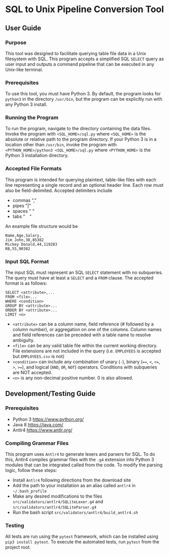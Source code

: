 # SQL to Unix Pipeline Conversion Tool

## User Guide

### Purpose

This tool was designed to facilitate querying table file data in a Unix filesystem with SQL. This program accepts a simplified SQL `SELECT` query as user input and outputs a command pipeline that can be executed in any Unix-like terminal.

### Prerequisites 

To use this tool, you must have Python 3. By default, the program looks for `python3` in the directory `/usr/bin`, but the program can be explicitly run with any Python 3 install. 

### Running the Program

To run the program, navigate to the directory containing the data files. Invoke the program with `<SQL_HOME>/sql.py` where `<SQL_HOME>` is the absolute or relative path to the program directory. If your Python 3 is in a location other than `/usr/bin`, invoke the program with `<PYTHON_HOME>/python3 <SQL_HOME>/sql.py` where `<PYTHON_HOME>` is the Python 3 installation directory.


### Accepted File Formats

This program is intended for querying plaintext, table-like files with each line representing a single record and an optional header line. Each row must also be field-delimited. Accepted delimiters include 

- commas ","
- pipes "|"
- spaces " "
- tabs "&emsp;"

An example file structure would be 
```
Name,Age,Salary,
Jim John,38,85382
Mickey Donald,44,119283
RB,55,90382
```
### Input SQL Format

The input SQL must represent an SQL `SELECT` statement with no subqueries. The query must have at least a `SELECT` and a `FROM` clause. The accepted format is as follows:

```
SELECT <attribute>,...
FROM <file>...
WHERE <condition>
GROUP BY <attribute>...
ORDER BY <attribute>...
LIMIT <n>
```
- `<attribute>` can be a column name, field reference (# followed by a column number), or aggregation on one of the columns. Column names and field references can be preceded with a table name to resolve ambiguity.
- `<file>` can be any valid table file within the current working directory. File extensions are not included in the query (i.e. `EMPLOYEES` is accepted but `EMPLOYEES.csv` is not)
- `<condition>` can include any combination of unary (`-`), binary (`==`, `<`, `<=`, `>`, `>=`), and logical (`AND`, `OR`, `NOT`) operators. Conditions with subqueries are NOT accepted. 
- `<n>` is any non-decimal positive number. 0 is also allowed.

## Development/Testing Guide

### Prerequisites

- Python 3 https://www.python.org/
- Java 8 https://java.com/
- Antlr4 https://www.antlr.org/

### Compiling Grammar Files

This program uses `Antlr4` to generate lexers and parsers for SQL. To do this, Antlr4 compiles grammar files with the `.g4` extension into Python 3 modules that can be integrated called from the code. To modify the parsing logic, follow these steps:
- Install `Antlr4` following directions from the download site
- Add the path to your installation as an alias called `antlr4` in `~/.bash_profile`
- Make any desired modifications to the files `src/validators/antlr4/SQLiteLexer.g4` and `src/validators/antlr4/SQLiteParser.g4`
- Run the bash script `src/validators/antlr4/build_antlr4.sh`

### Testing

All tests are run using the `pytest` framework, which can be installed using `pip3 install pytest`. To execute the automated tests, run `pytest` from the project root.